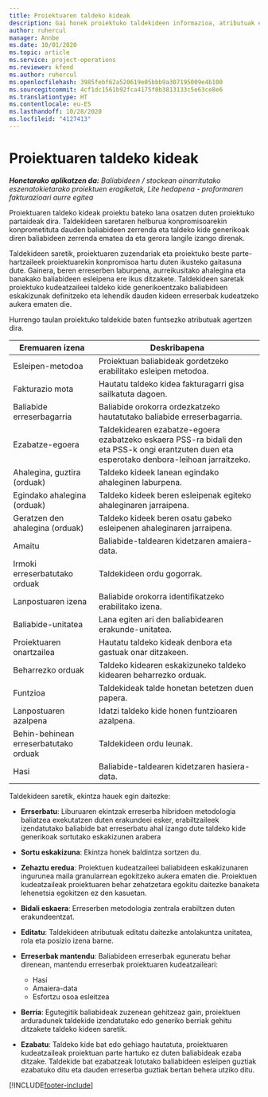 ```yaml
---
title: Proiektuaren taldeko kideak
description: Gai honek proiektuko taldekideen informazioa, atributuak eta programazioa lantzeko moduari buruzko informazioa eskaintzen du.
author: ruhercul
manager: Annbe
ms.date: 10/01/2020
ms.topic: article
ms.service: project-operations
ms.reviewer: kfend
ms.author: ruhercul
ms.openlocfilehash: 3985febf62a520619e05bbb9a307195009e4b100
ms.sourcegitcommit: 4cf1dc1561b92fca4175f0b3813133c5e63ce8e6
ms.translationtype: HT
ms.contentlocale: eu-ES
ms.lasthandoff: 10/28/2020
ms.locfileid: "4127413"
---
```

# <a name="project-team-members"></a>Proiektuaren taldeko kideak

_**Honetarako aplikatzen da:** Baliabideen / stockean oinarritutako eszenatokietarako proiektuen eragiketak, Lite hedapena - proformaren fakturazioari aurre egitea_

Proiektuaren taldeko kideak proiektu bateko lana osatzen duten proiektuko partaideak dira. Taldekideen saretaren helburua konpromisoarekin konprometituta dauden baliabideen zerrenda eta taldeko kide generikoak diren baliabideen zerrenda ematea da eta gerora langile izango direnak.

Taldekideen saretik, proiektuaren zuzendariak eta proiektuko beste parte-hartzaileek proiektuarekin konpromisoa hartu duten ikusteko gaitasuna dute. Gainera, beren erreserben laburpena, aurreikusitako ahalegina eta banakako baliabideen esleipena ere ikus ditzakete. Taldekideen saretak proiektuko kudeatzaileei taldeko kide generikoentzako baliabideen eskakizunak definitzeko eta lehendik dauden kideen erreserbak kudeatzeko aukera ematen die.

Hurrengo taulan proiektuko taldekide baten funtsezko atributuak agertzen dira.

| Eremuaren izena          | Deskribapena                                                                                                                                                                  |
|--------------------------|-----------------------------------------------------------------------------------------------------------------------------------------------------------------------------------|
| Esleipen-metodoa        | Proiektuan baliabideak gordetzeko erabilitako esleipen metodoa.                                                                         |
| Fakturazio mota             | Hautatu taldeko kidea fakturagarri gisa sailkatuta dagoen.                                                                                                                                       |
| Baliabide erreserbagarria        | Baliabide orokorra ordezkatzeko hautatutako baliabide erreserbagarria.                                                                                                                   |
| Ezabatze-egoera            | Taldekidearen ezabatze-egoera ezabatzeko eskaera PSS-ra bidali den eta PSS-k ongi erantzuten duen eta esperotako denbora-leihoan jarraitzeko. |
| Ahalegina, guztira (orduak)     | Taldeko kideek lanean egindako ahaleginen laburpena.                                                                                                                         |
| Egindako ahalegina (orduak) | Taldeko kideek beren esleipenak egiteko ahaleginaren jarraipena.                                                                                           |
| Geratzen den ahalegina (orduak) | Taldeko kideek beren osatu gabeko esleipenen ahaleginaren jarraipena.                                                                                    |
| Amaitu                   | Baliabide-taldearen kidetzaren amaiera-data.                                                                                                                                            |
| Irmoki erreserbatutako orduak        | Taldekideen ordu gogorrak.                                                                                                                                                                |
| Lanpostuaren izena            | Baliabide orokorra identifikatzeko erabilitako izena.                                                                                                                                   |
| Baliabide-unitatea          | Lana egiten ari den baliabidearen erakunde-unitatea.                                                                                                                      |
| Proiektuaren onartzailea         | Hautatu taldeko kideak denbora eta gastuak onar ditzakeen.                                                                                                                     |
| Beharrezko orduak           | Taldeko kidearen eskakizuneko taldeko kidearen beharrezko orduak.                                                                                                                       |
| Funtzioa                     | Taldekideak talde honetan betetzen duen papera.                                                                                                                                |
| Lanpostuaren azalpena     | Idatzi taldeko kide honen funtzioaren azalpena.                                                                                                                             |
| Behin-behinean erreserbatutako orduak        | Taldekideen ordu leunak.                                                                                                                                                                 |
| Hasi                    | Baliabide-taldearen kidetzaren hasiera-data.                                                                                                                                          |

Taldekideen saretik, ekintza hauek egin daitezke:

- **Errserbatu**: Liburuaren ekintzak erreserba hibridoen metodologia baliatzea exekutatzen duten erakundeei esker, erabiltzaileek izendatutako baliabide bat erreserbatu ahal izango dute taldeko kide generikoak sortutako eskakizunen arabera
- **Sortu eskakizuna**: Ekintza honek baldintza sortzen du.
- **Zehaztu eredua**: Proiektuen kudeatzaileei baliabideen eskakizunaren ingurunea maila granularrean egokitzeko aukera ematen die. Proiektuen kudeatzaileak proiektuaren behar zehatzetara egokitu daitezke banaketa lehenetsia egokitzen ez den kasuetan.
- **Bidali eskaera**: Erreserben metodologia zentrala erabiltzen duten erakundeentzat.
- **Editatu**: Taldekideen atributuak editatu daitezke antolakuntza unitatea, rola eta posizio izena barne.
- **Erreserbak mantendu**: Baliabideen erreserbak eguneratu behar direnean, mantendu erreserbak proiektuaren kudeatzaileari:

    - Hasi
    - Amaiera-data
    - Esfortzu osoa esleitzea

- **Berria**: Egutegitik baliabideak zuzenean gehitzeaz gain, proiektuen arduradunek taldekide izendatutako edo generiko berriak gehitu ditzakete taldeko kideen saretik.
- **Ezabatu**: Taldeko kide bat edo gehiago hautatuta, proiektuaren kudeatzaileak proiektuan parte hartuko ez duten baliabideak ezaba ditzake. Taldekide bat ezabatzeak lotutako baliabideen esleipen guztiak ezabatuko ditu eta dauden erreserba guztiak bertan behera utziko ditu.


[!INCLUDE[footer-include](../includes/footer-banner.md)]